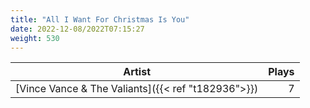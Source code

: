 ```yaml
---
title: "All I Want For Christmas Is You"
date: 2022-12-08/2022T07:15:27
weight: 530
---
```




 Artist | Plays 
----- | -----:
[Vince Vance & The Valiants]({{< ref "t182936">}}) | 7
